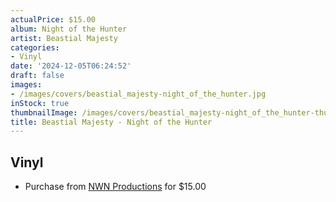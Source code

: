 ```yaml
---
actualPrice: $15.00
album: Night of the Hunter
artist: Beastial Majesty
categories:
- Vinyl
date: '2024-12-05T06:24:52'
draft: false
images:
- /images/covers/beastial_majesty-night_of_the_hunter.jpg
inStock: true
thumbnailImage: /images/covers/beastial_majesty-night_of_the_hunter-thumb.jpg
title: Beastial Majesty - Night of the Hunter
---
```


## Vinyl
* Purchase from [NWN Productions](http://shop.nwnprod.com/index.php?route=product/product&path=76&product_id=47544&sort=pd.name&order=ASC) for $15.00
